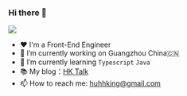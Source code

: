 ### Hi there 👋 

![](https://visitor-badge.glitch.me/badge?page_id=hhking.hhking)

- ❤️ I'm a Front-End Engineer
- 🔭 I’m currently working on Guangzhou China🇨🇳
- 🌱 I’m currently learning `Typescript` `Java`
- 📚 My blog：[HK Talk](https://blog.hhking.cn/)
- 📫 How to reach me: huhhking@gmail.com


<!--
**hhking/hhking** is a ✨ _special_ ✨ repository because its `README.md` (this file) appears on your GitHub profile.

Here are some ideas to get you started:

- 🔭 I’m currently working on ...
- 🌱 I’m currently learning ...
- 👯 I’m looking to collaborate on ...
- 🤔 I’m looking for help with ...
- 💬 Ask me about ...
- 📫 How to reach me: ...
- 😄 Pronouns: ...
- ⚡ Fun fact: ...
-->
